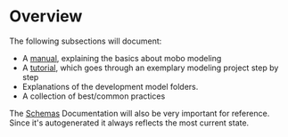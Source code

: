 # Overview
The following subsections will document:
* A [manual](manual.md), explaining the basics about mobo modeling
* A [tutorial](hardware-tutorial.md), which goes through an exemplary modeling project step by step
* Explanations of the development model folders.
* A collection of best/common practices

The [Schemas](../Schemas/) Documentation will also be very important for reference. Since it's autogenerated it always reflects the most current state.